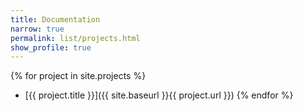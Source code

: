 ```yaml
---
title: Documentation
narrow: true
permalink: list/projects.html
show_profile: true
---
```


{% for project in site.projects %}

- [{{ project.title }}]({{ site.baseurl }}{{ project.url }})
  {% endfor %}
